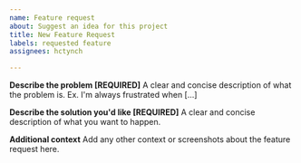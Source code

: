 ```yaml
---
name: Feature request
about: Suggest an idea for this project
title: New Feature Request
labels: requested feature
assignees: hctynch

---
```


**Describe the problem [REQUIRED]**
A clear and concise description of what the problem is. Ex. I'm always frustrated when [...]

**Describe the solution you'd like [REQUIRED]**
A clear and concise description of what you want to happen.

**Additional context**
Add any other context or screenshots about the feature request here.
